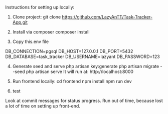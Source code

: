 Instructions for setting up locally:

1) Clone project:
git clone https://github.com/LazyAnTT/Task-Tracker-App.git

2) Install via composer
composer install

3) Copy this.env file

DB_CONNECTION=pgsql
DB_HOST=127.0.0.1
DB_PORT=5432
DB_DATABASE=task_tracker
DB_USERNAME=lazyant
DB_PASSWORD=123

4) Generate seed and serve
php artisan key:generate
php artisan migrate --seed
php artisan serve
It will run at: http://localhost:8000

5) Run frontend locally:
cd frontend
npm install
npm run dev

6) test

Look at commit messages for status progress. Run out of time, because lost a lot of time on setting up front-end.
